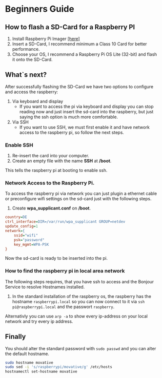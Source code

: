 # Beginners Guide

## How to flash a SD-Card for a Raspberry PI

1. Install Raspberry Pi Imager [[here]](https://www.raspberrypi.org/software/)
1. Insert a SD-Card, I recommend minimum a Class 10 Card for better performance.
1. Choose your OS, I recommend a Raspberry Pi OS Lite (32-bit) and flash it onto the SD-Card.

## What`s next?
After successfully flashing the SD-Card we have two options to configure and access the raspberry:
1. Via keyboard and display
    - If you want to access the pi via keyboard and display you can stop reading now and just insert the sd-card into the raspberry, but just saying the ssh option is much more comfortable.
1. Via SSH
    - If you want to use SSH, we must first enable it and have network access to the raspberry pi, so follow the next steps.

### Enable SSH
1. Re-insert the card into your computer.
2. Create an empty file with the name **SSH** at **/boot**.

This tells the raspberry pi at booting to enable ssh.

### Network Access to the Raspberry Pi.
To access the raspberry pi via network you can just plugin a ethernet cable or preconfigure wifi settings on the sd-card just with the following steps.

1. Create **wpa_supplicant.conf** on **/boot**.

```ini
country=DE
ctrl_interface=DIR=/var/run/wpa_supplicant GROUP=netdev
update_config=1
network={
    ssid="wifi"
    psk="password"
    key_mgmt=WPA-PSK
}
```
Now the sd-card is ready to be inserted into the pi.

### How to find the raspberry pi in local area network
The following steps requires, that you have ssh to access and the Bonjour Service to resolve Hostnames installed. 

1. In the standard installation of the raspberry os, the raspberry has the hostname `raspberrypi.local` so you can now connect to it via `ssh pi@raspberrypi.local` and the passwort `raspberry`.

Alternativly you can use `arp -a` to show every ip-address on your local network and try every ip address.

## Finally
You should alter the standard password with `sudo passwd` and you can alter the default hostname.

```bash
sudo hostname movative
sudo sed -i 's/raspberrypi/movative/g' /etc/hosts
hostnamectl set-hostname movative
```
